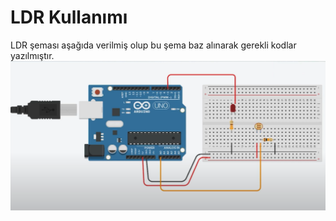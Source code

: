 # LDR Kullanımı
 LDR şeması aşağıda verilmiş olup bu şema baz alınarak gerekli kodlar yazılmıştır. <br/>
![LDR Şeması](https://raw.githubusercontent.com/dezarto/Ardunio-Dersleri/main/Gerekli%20G%C3%B6rseller/LDR%20%C5%9Eema.PNG)
